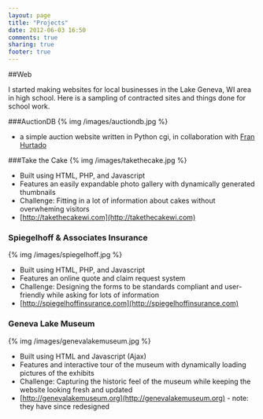 ```yaml
---
layout: page
title: "Projects"
date: 2012-06-03 16:50
comments: true
sharing: true
footer: true
---
```


##Web

I started making websites for local businesses in the Lake Geneva, WI area in high school. Here is a sampling of contracted sites and things done for school work.

###AuctionDB
{% img /images/auctiondb.jpg %}

* a simple auction website written in Python cgi, in collaboration with [Fran Hurtado](http://franhurtado.com)

###Take the Cake
{% img /images/takethecake.jpg %}

* Built using HTML, PHP, and Javascript
* Features an easily expandable photo gallery with dynamically generated thumbnails
* Challenge: Fitting in a lot of information about cakes without overwheming visitors
* [http://takethecakewi.com](http://takethecakewi.com)

### Spiegelhoff & Associates Insurance
{% img /images/spiegelhoff.jpg %}

* Built using HTML, PHP, and Javascript
* Features an online quote and claim request system
* Challenge: Designing the forms to be standards compliant and user-friendly while asking for lots of information
* [http://spiegelhoffinsurance.com](http://spiegelhoffinsurance.com)

### Geneva Lake Museum
{% img /images/genevalakemuseum.jpg %}

* Built using HTML and Javascript (Ajax)
* Features and interactive tour of the museum with dynamically loading pictures of the exhibits
* Challenge: Capturing the historic feel of the museum while keeping the website looking fresh and updated
* [http://genevalakemuseum.org](http://genevalakemuseum.org) - note: they have since redesigned